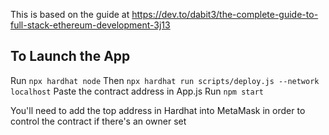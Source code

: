 This is based on the guide at https://dev.to/dabit3/the-complete-guide-to-full-stack-ethereum-development-3j13

## To Launch the App

Run `npx hardhat node`
Then `npx hardhat run scripts/deploy.js --network localhost`
Paste the contract address in App.js
Run `npm start`

You'll need to add the top address in Hardhat into MetaMask in order to control the contract if there's an owner set